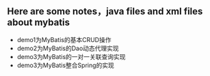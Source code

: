 ## Here are some notes，java files and xml files about mybatis
+ demo1为MyBatis的基本CRUD操作
+ demo2为MyBatis的Dao动态代理实现
+ demo3为MyBatis的一对一关联查询实现
+ demo3为MyBatis整合Spring的实现